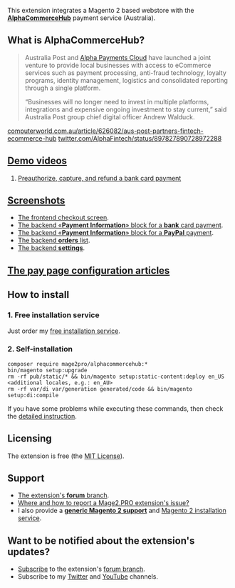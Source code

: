This extension integrates a Magento 2 based webstore with the **[AlphaCommerceHub](http://alphacommercehub.com.au)** payment service (Australia).  

## What is AlphaCommerceHub?
>Australia Post and [Alpha Payments Cloud](https://mage2.pro/t/3218) have launched a joint venture to provide local businesses with access to eCommerce services such as payment processing, anti-fraud technology, loyalty programs, identity management, logistics and consolidated reporting through a single platform.
>
> “Businesses will no longer need to invest in multiple platforms, integrations and expensive ongoing investment to stay current,” said Australia Post group chief digital officer Andrew Walduck.  

[computerworld.com.au/article/626082/aus-post-partners-fintech-ecommerce-hub](https://www.computerworld.com.au/article/626082/aus-post-partners-fintech-ecommerce-hub)
[twitter.com/AlphaFintech/status/897827890728972288](https://twitter.com/AlphaFintech/status/897827890728972288)

## [Demo videos](https://www.youtube.com/playlist?list=PLTq8uOpBQGsFXcazPVhagNxV8Wb77ggoT)
1. [Preauthorize, capture, and refund a bank card payment](https://www.youtube.com/watch?v=qdnMdWwAoMc&list=PLTq8uOpBQGsFXcazPVhagNxV8Wb77ggoT)

## [Screenshots](https://mage2.pro/tags/alphacommercehub-screenshot)
- [The frontend checkout screen](https://mage2.pro/t/topic/5152).
- [The backend «**Payment Information**» block for a **bank** card payment](https://mage2.pro/t/topic/5076).
- [The backend «**Payment Information**» block for a **PayPal** payment](https://mage2.pro/t/topic/5168).
- [The backend **orders** list](https://mage2.pro/t/topic/5170).
- [The backend **settings**](https://mage2.pro/t/topic/4816). 

##  [The **pay page** configuration articles](https://mage2.pro/tags/alphacommercehub-pay-page-configuration)

## How to install

### 1. Free installation service
Just order my [free installation service](https://mage2.pro/t/3585).

### 2. Self-installation
```
composer require mage2pro/alphacommercehub:*
bin/magento setup:upgrade
rm -rf pub/static/* && bin/magento setup:static-content:deploy en_US <additional locales, e.g.: en_AU>
rm -rf var/di var/generation generated/code && bin/magento setup:di:compile
```
If you have some problems while executing these commands, then check the [detailed instruction](https://mage2.pro/t/263).

## Licensing
The extension is free (the [MIT License](https://en.wikipedia.org/wiki/MIT_License)).

## Support
- [The extension's **forum** branch](https://mage2.pro/c/extensions/alphacommercehub).
- [Where and how to report a Mage2.PRO extension's issue?](https://mage2.pro/t/2034)
- I also provide a **[generic Magento 2 support](https://mage2.pro/t/755)** and [Magento 2 installation service](https://mage2.pro/t/748).

## Want to be notified about the extension's updates?
- [Subscribe](https://mage2.pro/t/2540) to the extension's [forum branch](https://mage2.pro/c/extensions/alphacommercehub).
- Subscribe to my [Twitter](https://twitter.com/mage2_pro) and [YouTube](https://www.youtube.com/channel/UCvlDAZuj01_b92pzRi69LeQ) channels.


